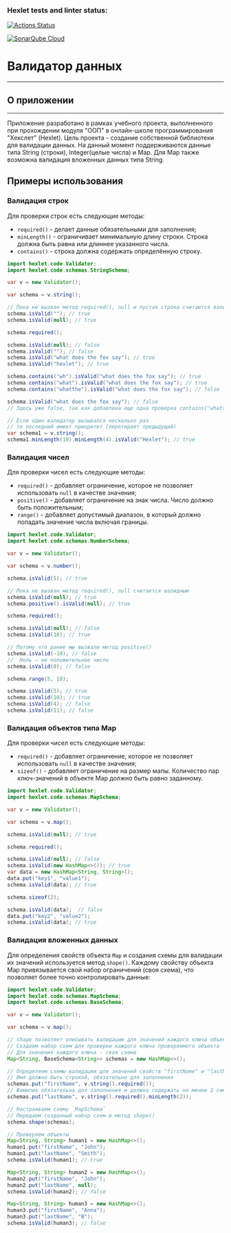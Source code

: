### Hexlet tests and linter status:
[![Actions Status](https://github.com/KsenosNick/java-project-78/actions/workflows/hexlet-check.yml/badge.svg)](https://github.com/KsenosNick/java-project-78/actions)

[![SonarQube Cloud](https://sonarcloud.io/images/project_badges/sonarcloud-light.svg)](https://sonarcloud.io/summary/new_code?id=KsenosNick_java-project-78)

# Валидатор данных
___
## О приложении
___
Приложение разработано в рамках учебного проекта, выполненного при прохождении модуля "ООП" в онлайн-школе 
программирования "Хекслет" (Hexlet). Цель проекта - создание собственной библиотеки для валидации данных. На данный 
момент поддерживаются данные типа String (строки), Integer(целые числа) и Map. Для Map также возможна валидация 
вложенных данных типа String.

## Примеры использования

### Валидация строк

Для проверки строк есть следующие методы:

- `required()` - делает данные обязательными для заполнения;
- `minLength()` - ограничивает минимальную длину строки. Строка должна быть равна или длиннее указанного числа.
- `contains()` - строка должна содержать определённую строку.

```java
import hexlet.code.Validator;
import hexlet.code.schemas.StringSchema;

var v = new Validator();

var schema = v.string();

// Пока не вызван метод required(), null и пустая строка считаются валидным
schema.isValid(""); // true
schema.isValid(null); // true

schema.required();

schema.isValid(null); // false
schema.isValid(""); // false
schema.isValid("what does the fox say"); // true
schema.isValid("hexlet"); // true

schema.contains("wh").isValid("what does the fox say"); // true
schema.contains("what").isValid("what does the fox say"); // true
schema.contains("whatthe").isValid("what does the fox say"); // false

schema.isValid("what does the fox say"); // false
// Здесь уже false, так как добавлена еще одна проверка contains("whatthe")

// Если один валидатор вызывался несколько раз
// то последний имеет приоритет (перетирает предыдущий)
var schema1 = v.string();
schema1.minLength(10).minLength(4).isValid("Hexlet"); // true
```
### Валидация чисел

Для проверки чисел есть следующие методы:

- `required()` - добавляет ограничение, которое не позволяет использовать `null` в качестве значения;
- `positive()` - добавляет ограничение на знак числа. Число должно быть положительным;
- `range()` - добавляет допустимый диапазон, в который должно попадать значение числа включая границы.

```java
import hexlet.code.Validator;
import hexlet.code.schemas.NumberSchema;

var v = new Validator();

var schema = v.number();

schema.isValid(5); // true

// Пока не вызван метод required(), null считается валидным
schema.isValid(null); // true
schema.positive().isValid(null); // true

schema.required();

schema.isValid(null); // false
schema.isValid(10); // true

// Потому что ранее мы вызвали метод positive()
schema.isValid(-10); // false
//  Ноль — не положительное число
schema.isValid(0); // false

schema.range(5, 10);

schema.isValid(5); // true
schema.isValid(10); // true
schema.isValid(4); // false
schema.isValid(11); // false
```
### Валидация объектов типа Map

Для проверки чисел есть следующие методы:

- `required()` - добавляет ограничение, которое не позволяет использовать `null` в качестве значения;
- `sizeof()` - добавляет ограничение на размер мапы. Количество пар ключ-значений в объекте Map должно быть равно заданному.

```java
import hexlet.code.Validator;
import hexlet.code.schemas.MapSchema;

var v = new Validator();

var schema = v.map();

schema.isValid(null); // true

schema.required();

schema.isValid(null); // false
schema.isValid(new HashMap<>()); // true
var data = new HashMap<String, String>();
data.put("key1", "value1");
schema.isValid(data); // true

schema.sizeof(2);

schema.isValid(data);  // false
data.put("key2", "value2");
schema.isValid(data); // true
```

### Валидация вложенных данных

Для определения свойств объекта `Map` и создания схемы для валидации их значений используется метод `shape()`.
Каждому свойству объекта Map привязывается свой набор ограничений (своя схема), что позволяет более точно контролировать 
данные:

```java
import hexlet.code.Validator;
import hexlet.code.schemas.MapSchema;
import hexlet.code.schemas.BaseSchema;

var v = new Validator();

var schema = v.map();

// shape позволяет описывать валидацию для значений каждого ключа объекта Map
// Создаем набор схем для проверки каждого ключа проверяемого объекта
// Для значения каждого ключа - своя схема
Map<String, BaseSchema<String>> schemas = new HashMap<>();

// Определяем схемы валидации для значений свойств "firstName" и "lastName"
// Имя должно быть строкой, обязательно для заполнения
schemas.put("firstName", v.string().required());
// Фамилия обязательна для заполнения и должна содержать не менее 2 символов
schemas.put("lastName", v.string().required().minLength(2));

// Настраиваем схему `MapSchema`
// Передаем созданный набор схем в метод shape()
schema.shape(schemas);

// Проверяем объекты
Map<String, String> human1 = new HashMap<>();
human1.put("firstName", "John");
human1.put("lastName", "Smith");
schema.isValid(human1); // true

Map<String, String> human2 = new HashMap<>();
human2.put("firstName", "John");
human2.put("lastName", null);
schema.isValid(human2); // false

Map<String, String> human3 = new HashMap<>();
human3.put("firstName", "Anna");
human3.put("lastName", "B");
schema.isValid(human3); // false
```
